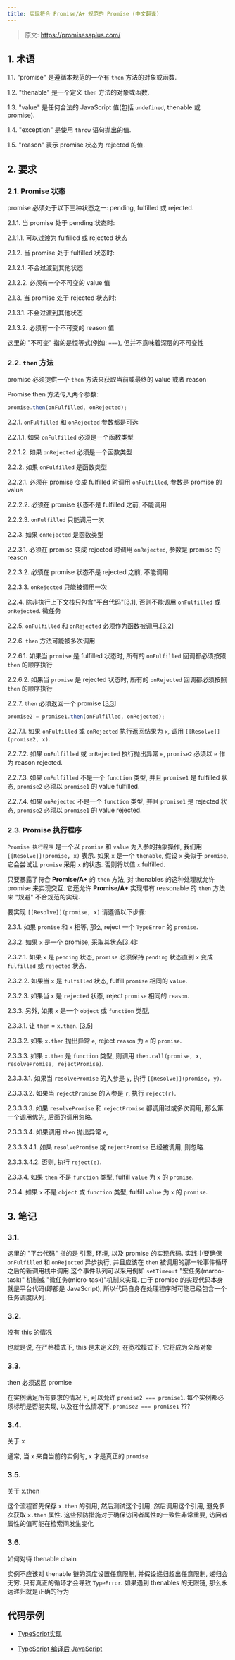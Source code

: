 ```yaml
---
title: 实现符合 Promise/A+ 规范的 Promise (中文翻译)
---
```


<!--
  reference: https://promisesaplus.com/
  https://juejin.cn/post/6844903649852784647
-->

> 原文: https://promisesaplus.com/

## 1. 术语

1.1. "promise" 是遵循本规范的一个有 `then` 方法的对象或函数.

1.2. "thenable" 是一个定义 `then` 方法的对象或函数.

1.3. "value" 是任何合法的 JavaScript 值(包括 `undefined`, thenable 或 promise).

1.4. "exception" 是使用 `throw` 语句抛出的值.

1.5. "reason" 表示 promise 状态为 rejected 的值.

## 2. 要求

### 2.1. Promise 状态

promise 必须处于以下三种状态之一: pending, fulfilled 或 rejected.

2.1.1. 当 promise 处于 pending 状态时:

2.1.1.1. 可以过渡为 fulfilled 或 rejected 状态

2.1.2. 当 promise 处于 fulfilled 状态时:

2.1.2.1. 不会过渡到其他状态

2.1.2.2. 必须有一个不可变的 value 值

2.1.3. 当 promise 处于 rejected 状态时:

2.1.3.1. 不会过渡到其他状态

2.1.3.2. 必须有一个不可变的 reason 值

这里的 "不可变" 指的是恒等式(例如: `===`), 但并不意味着深层的不可变性

### 2.2. `then` 方法

promise 必须提供一个 `then` 方法来获取当前或最终的 value 或者 reason

Promise then 方法传入两个参数:

```js
promise.then(onFulfilled, onRejected);
```

2.2.1. `onFulfilled` 和 `onRejected` 参数都是可选

2.2.1.1. 如果 `onFulfilled` 必须是一个函数类型

2.2.1.2. 如果 `onRejected` 必须是一个函数类型

2.2.2. 如果 `onFulfilled` 是函数类型

2.2.2.1. 必须在 promise 变成 fulfilled 时调用 `onFulfilled`, 参数是 promise 的 value

2.2.2.2. 必须在 promise 状态不是 fulfilled 之前, 不能调用

2.2.2.3. `onFulfilled` 只能调用一次

2.2.3. 如果 `onRejected` 是函数类型

2.2.3.1. 必须在 promise 变成 rejected 时调用 `onRejected`, 参数是 promise 的 reason

2.2.3.2. 必须在 promise 状态不是 rejected 之前, 不能调用

2.2.3.3. `onRejected` 只能被调用一次

2.2.4. 除非执行[上下文](https://es5.github.io/#x10.3)栈只包含"平台代码"[[3.1](#31)], 否则不能调用 `onFulfilled` 或 `onRejected`. 微任务

2.2.5. `onFulfilled` 和 `onRejected` 必须作为函数被调用.[[3.2](#32)]

2.2.6. `then` 方法可能被多次调用

2.2.6.1. 如果当 `promise` 是 fulfilled 状态时, 所有的 `onFulfilled` 回调都必须按照 `then` 的顺序执行

2.2.6.2. 如果当 `promise` 是 rejected 状态时, 所有的 `onRejected` 回调都必须按照 `then` 的顺序执行

2.2.7. `then` 必须返回一个 promise [[3.3](#33)]

```js
promise2 = promise1.then(onFulfilled, onRejected);
```

2.2.7.1. 如果 `onFulfilled` 或 `onRejected` 执行返回结果为 `x`, 调用 `[[Resolve]](promise2, x)`.

2.2.7.2. 如果 `onFulfilled` 或 `onRejected` 执行抛出异常 `e`, `promise2` 必须以 `e` 作为 reason rejected.

2.2.7.3. 如果 `onFulfilled` 不是一个 `function` 类型, 并且 `promise1` 是 fulfilled 状态, `promise2` 必须以 `promise1` 的 value fulfilled.

2.2.7.4. 如果 `onRejected` 不是一个 `function` 类型, 并且 `promise1` 是 rejected 状态, `promise2` 必须以 `promise1` 的 value rejected.

### 2.3. Promise 执行程序

`Promise 执行程序` 是一个以 `promise` 和 `value` 为入参的抽象操作, 我们用 `[[Resolve]](promise, x)` 表示. 如果 `x` 是一个 `thenable`, 假设 `x` 类似于 `promise`, 它会尝试让 `promise` 采用 `x` 的状态. 否则将以值 `x` fulfilled.

只要暴露了符合 **Promise/A+** 的 `then` 方法, 对 thenables 的这种处理就允许 promise 来实现交互. 它还允许 **Promise/A+** 实现带有 reasonable 的 `then` 方法来 "规避" 不合规范的实现.

要实现 `[[Resolve]](promise, x)` 请遵循以下步骤:

2.3.1. 如果 `promise` 和 `x` 相等, 那么 reject 一个 `TypeError` 的 `promise`.

2.3.2. 如果 `x` 是一个 promise, 采取其状态[[3.4](#34)]:

2.3.2.1. 如果 `x` 是 `pending` 状态, `promise` 必须保持 `pending` 状态直到 `x` 变成 `fulfilled` 或 `rejected` 状态.

2.3.2.2. 如果当 `x` 是 `fulfilled` 状态, fulfill `promise` 相同的 `value`.

2.3.2.3. 如果当 `x` 是 `rejected` 状态, reject `promise` 相同的 `reason`.

2.3.3. 另外, 如果 `x` 是一个 `object` 或 `function` 类型,

2.3.3.1. 让 `then` = `x.then`. [[3.5](#35)]

2.3.3.2. 如果 `x.then` 抛出异常 `e`, reject `reason` 为 `e` 的 `promise`.

2.3.3.3. 如果 `x.then` 是 `function` 类型, 则调用 `then.call(promise, x, resolvePromise, rejectPromise)`.

2.3.3.3.1. 如果当 `resolvePromise` 的入参是 `y`, 执行 `[[Resolve]](promise, y)`.

2.3.3.3.2. 如果当 `rejectPromise` 的入参是 `r`, 执行 `reject(r)`.

2.3.3.3.3. 如果 `resolvePromise` 和 `rejectPromise` 都调用过或多次调用, 那么第一个调用优先, 后面的调用忽略.

2.3.3.3.4. 如果调用 `then` 抛出异常 `e`,

2.3.3.3.4.1. 如果 `resolvePromise` 或 `rejectPromise` 已经被调用, 则忽略.

2.3.3.3.4.2. 否则, 执行 `reject(e)`.

2.3.3.4. 如果 `then` 不是 `function` 类型, fulfill `value` 为 `x` 的 `promise`.

2.3.4. 如果 `x` 不是 `object` 或 `function` 类型, fulfill `value` 为 `x` 的 `promise`.

## 3. 笔记

### 3.1.

这里的 "平台代码" 指的是 引擎, 环境, 以及 promise 的实现代码. 实践中要确保 `onFulfilled` 和 `onRejected` 异步执行, 并且应该在 `then` 被调用的那一轮事件循环之后的新调用栈中调用.这个事件队列可以采用例如 `setTimeout` "宏任务(marco-task)" 机制或 "微任务(micro-task)"机制来实现. 由于 promise 的实现代码本身就是平台代码(即都是 JavaScript), 所以代码自身在处理程序时可能已经包含一个任务调度队列.

### 3.2.

没有 this 的情况

也就是说, 在严格模式下, this 是未定义的; 在宽松模式下, 它将成为全局对象

### 3.3.

then 必须返回 promise

在实例满足所有要求的情况下, 可以允许 `promise2 === promise1`. 每个实例都必须标明是否能实现, 以及在什么情况下, `promise2 === promise1` ???

### 3.4.

关于 x

通常, 当 `x` 来自当前的实例时, `x` 才是真正的 `promise`

### 3.5.

关于 x.then

这个流程首先保存 `x.then` 的引用, 然后测试这个引用, 然后调用这个引用, 避免多次获取 `x.then` 属性. 这些预防措施对于确保访问者属性的一致性非常重要, 访问者属性的值可能在检索间发生变化

### 3.6.

如何对待 thenable chain

实例不应该对 thenable 链的深度设置任意限制, 并假设递归超出任意限制, 递归会无穷. 只有真正的循环才会导致 `TypeError`. 如果遇到 thenables 的无限链, 那么永远递归就是正确的行为

## 代码示例

- [TypeScript实现](./index.ts)

- [TypeScript 编译后 JavaScript](./index.js)
